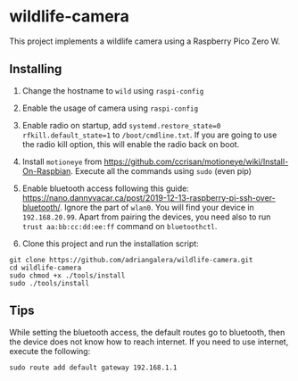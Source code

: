 # wildlife-camera

This project implements a wildlife camera using a Raspberry Pico Zero W.

## Installing

1. Change the hostname to `wild` using `raspi-config`

2. Enable the usage of camera using `raspi-config`

3. Enable radio on startup, add `systemd.restore_state=0 rfkill.default_state=1` to `/boot/cmdline.txt`. If you are
   going to use the radio kill option, this will enable the radio back on boot.

4. Install `motioneye` from https://github.com/ccrisan/motioneye/wiki/Install-On-Raspbian. Execute all the commands
   using `sudo` (even pip)

5. Enable bluetooth access following this
   guide: https://nano.dannyvacar.ca/post/2019-12-13-raspberry-pi-ssh-over-bluetooth/. Ignore the part of `wlan0`. You
   will find your device in `192.168.20.99`. Apart from pairing the devices, you need also to
   run `trust aa:bb:cc:dd:ee:ff` command on `bluetoothctl`.
   
6. Clone this project and run the installation script: 
```
git clone https://github.com/adriangalera/wildlife-camera.git
cd wildlife-camera
sudo chmod +x ./tools/install
sudo ./tools/install
```
   
## Tips

While setting the bluetooth access, the default routes go to bluetooth, then the device does not know how to reach internet.
If you need to use internet, execute the following:

```
sudo route add default gateway 192.168.1.1
```